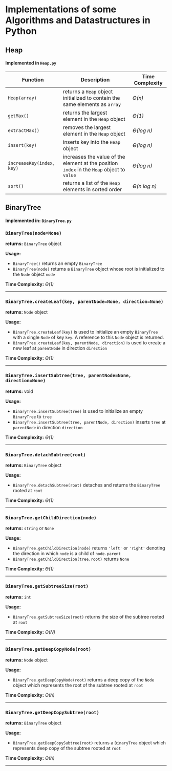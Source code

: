 # Implementations of some Algorithms and Datastructures in Python

## Heap
#### Implemented in `Heap.py`

| Function | Description | Time Complexity |
|----------|-------------|------------------|
|`Heap(array)`| returns a `Heap` object initialized to contain the same elements as `array` | *ϴ(n)* |
| `getMax()` | returns the largest element in the `Heap` object | *ϴ(1)* |
| `extractMax()` | removes the largest element in the `Heap` object | *ϴ(log n)* |
| `insert(key)` | inserts key into the `Heap` object | *ϴ(log n)* |
| `increaseKey(index, key)` | increases the value of the element at the position `index` in the `Heap` object to `value` | *ϴ(log n)* |
| `sort()` | returns a list of the `Heap` elements in sorted order | *ϴ(n log n)* | 


## BinaryTree 
#### Implemented in:  `BinaryTree.py`

 ### `BinaryTree(node=None)`

**returns:**  `BinaryTree` object

**Usage:** 
- `BinaryTree()` returns an empty `BinaryTree`
- `BinaryTree(node)` returns a `BinaryTree` object whose root is initialized to the `Node` object `node`

**Time Complexity:** *ϴ(1)*

---
 ### `BinaryTree.createLeaf(key, parentNode=None, direction=None)`

**returns:**  `Node` object

**Usage:** 
- `BinaryTree.createLeaf(key)` is used to initialize an empty `BinaryTree` with a single `Node` of key `key`. A reference to this `Node` object is returned. 
- `BinaryTree.createLeaf(key, parentNode, direction)` is used to create a new leaf at `parentNode` in direction `direction`

**Time Complexity:** *ϴ(1)*

---
 ### `BinaryTree.insertSubtree(tree, parentNode=None, direction=None)`

**returns:**  void

**Usage:** 
- `BinaryTree.insertSubtree(tree)` is used to initialize an empty `BinaryTree` to `tree`
- `BinaryTree.insertSubtree(tree, parentNode, direction)` inserts `tree` at `parentNode` in direction `direction`

**Time Complexity:** *ϴ(1)*

---
 ### `BinaryTree.detachSubtree(root)`

**returns:**  `BinaryTree` object

**Usage:** 
- `BinaryTree.detachSubtree(root)` detaches and returns the `BinaryTree` rooted at `root` 

**Time Complexity:** *ϴ(1)*

---
 ### `BinaryTree.getChildDirection(node)`

**returns:**  `string` or `None`

**Usage:** 
- `BinaryTree.getChildDirection(node)` returns `'left'` or `'right'` denoting the direction in which `node` is a child of `node.parent`
- `BinaryTree.getChildDirection(tree.root)` returns `None`

**Time Complexity:** *ϴ(1)*

---
### `BinaryTree.getSubtreeSize(root)`

**returns:**  `int`

**Usage:** 
- `BinaryTree.getSubtreeSize(root)` returns the size of the subtree rooted at `root`

**Time Complexity:** *ϴ(N)*

---
### `BinaryTree.getDeepCopyNode(root)`

**returns:**  `Node` object

**Usage:** 
- `BinaryTree.getDeepCopyNode(root)` returns a deep copy of the `Node` object which represents the root of the subtree rooted at `root`

**Time Complexity:** *ϴ(h)*

---
### `BinaryTree.getDeepCopySubtree(root)`

**returns:**  `BinaryTree` object

**Usage:** 
- `BinaryTree.getDeepCopySubtree(root)` returns a `BinaryTree` object which represents deep copy of the  subtree rooted at `root`

**Time Complexity:** *ϴ(h)*

---

